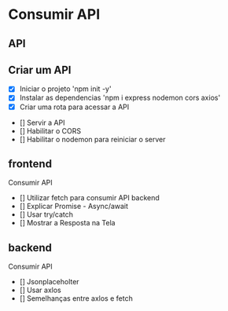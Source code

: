 # Consumir API

## API

## Criar um API
- [X] Iniciar o projeto 'npm init -y'
- [X] Instalar as dependencias 'npm i express nodemon cors axios'
- [x] Criar uma rota para acessar a API
- [] Servir a API
- [] Habilitar o CORS
- [] Habilitar o nodemon para reiniciar o server

## frontend
Consumir API

- [] Utilizar fetch para consumir API backend
- [] Explicar Promise - Async/await
- [] Usar try/catch
- [] Mostrar a Resposta na Tela

## backend 
Consumir API

- [] Jsonplaceholter
- [] Usar axlos
- [] Semelhanças entre axlos e fetch
